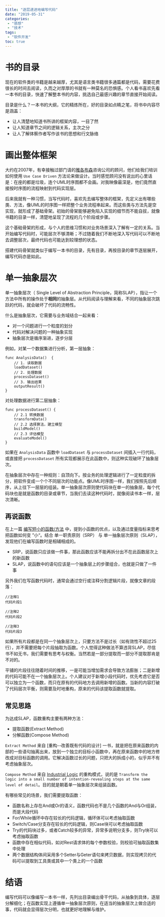 ```yaml
---
title: "逐层递进地编写代码"
date: "2019-05-31"
categories:
 - "感想"
 - "技术"
tags:
 - "软件开发"
toc: true
---
```


# 书的目录

现在的软件类的书籍是越来越厚，尤其是语言类书籍很多通篇都是代码，需要花费很长的时间去阅读，久而之对厚厚的书就有一种莫名的恐惧感。个人看书喜欢先看一本书的目录，快速了解整本书的内容，挑选自己最感兴趣的章节直接开始阅读。

目录是什么？一本书的大纲，它的精炼所在，好的目录如点睛之笔，将书中内容尽是涵盖：

  - 让人清楚地知道书所讲的框架内容，一目了然
  - 让人知道章节之间的逻辑关系，主次之分
  - 让人了解体察作者写作该书的思想和行文脉络

<!--more-->

# 画出整体框架

大约在2007年，有幸接触过部门请的[雅各布森](https://baike.baidu.com/item/%E4%BC%8A%E4%B8%87%C2%B7%E9%9B%85%E5%90%84%E5%B8%83%E6%A3%AE/17525680)咨询公司的顾问，他们给我们培训如何使用 `Use Case Driven` 方法论来做设计。当时感觉顾问没有说出的心里话是：在座的都是垃圾，连个UML时序图都不会画。对我映像最深是，他们竟然直接按时序图的流程映射到代码实现层。

后来我就有一种习惯，当写代码时，喜欢先去编写整体的框架，先定义出有哪些类、方法，像UML的时序图一样把整个业务流程串起来。而这些类与方法先是空实现，就形成了基础骨架。初始的骨架能够避免陷入实现的细节而不能自拔，就像书籍的目录一样，清楚地呈现了流程的几个阶段或步骤。

这个基础骨架的形成，与个人的思维习惯和对业务场景深入了解有一定的关系。当开始编写代码时，可能层次不够清晰；不过随着我们不断地深入写代码可以不断地去调整层次，最终代码也可能达到较理想的状态。

搭建代码骨架就类似于编写一本书的目录，先有目录，再按目录的章节逐层展开，编写代码亦是如此。

# 单一抽象层次

单一抽象层次（ Single Level of Abstraction Principle，简称SLAP），指让一个方法中所有的操作处于**相同**的抽象层。从代码阅读与理解来看，不同的抽象层次跳跃的代码，就会破坏了代码的流畅性。

什么是抽象层次，它需要与业务域结合一起来看：

  - 对一个问题进行一个粒度的划分
  - 代码对解决问题的一种抽象实现
  - 抽象层次是循序渐进，逐步分层

例如，对某一个数据集进行分析，第一层抽象：

```
func AnalysisData()  {
    // 1. 读取数据
    loadDataset() 
    // 2. 处理数据
    processDataset() 
    // 3. 输出结果
    outputResult()
}
```

对处理数据进行第二层抽象：

```
func processDataset() {
    // 2.1 转换数据
    transformData()
    // 2.2 选择算法，建立模型
    buildModel()
    // 2.3 评估模型
    evaluateModel()
}
```

如果在 `AnalysisData` 函数中 `loadDataset` 与 `processDataset` 间插入一行代码，或直接把 `processDataset` 所有实现都展示在此函数中，则这种实现破环了抽象层次。

在抽象层次中存在一种规则：自顶向下。按业务的处理逻辑进行了一定粒度的拆分，把软件变成一个个不同层次的功能点。像UML时序图一样，我们按照先后顺序，从上往下一层层的组装。单一抽象层次原则使代码块在单一的抽象层，每个代码块也是就是函数的目录或章节，当我们去读这种代码时，就像阅读书本一样，层次清晰。

## 再说函数

在上一篇 [编写短小的函数/方法](/post/thoughts/2019/0529_function/) 中，提到小函数的优点，以及通过度量指标来思考把函数如何变 ”小“。结合 单一职责原则（SRP） 与 单一抽象层次原则（SLAP），发现他们在编写函数时是相辅相成的。

 - SRP，说函数只应该做一件事，那此函数应该不能再拆分出不在此函数层次上的新函数
 - SLAP，说函数中的语句应该是一个抽象层上的步骤组合，也就是只做了一件事

另外我们在写函数代码时，通常会通过空行或注释分割逻辑片段，就像文章的段落：

```
//注释1
代码片段1

//注释2
代码片段2

//注释3
代码片段3
```

如果所有片段都是在同一个抽象层次上，只要方法不是过长（如有效性不超过25行），并不需要把每个片段抽取为函数。个人觉得这种做法不算违背SLAP，尽信书不如无书，我们需要有思考与权衡。当然若是一部分提取而一部分不提取那肯是不对的。

平铺的片段往往随着时间的推移，一是可能当增加需求会导致方法膨胀；二是新增的代码可能不在一个抽象层次上。个人建议对于新增小段代码时，优先考虑它是否可以独立为一个函数，而只在原有的代码地方去调用新增的函数。当新的内容打破了代码层次平衡，则需要及时地重构，原来的代码该提取函数就提取。

## 常见思路

为达成SLAP，函数重构主要有两种方法：

  - 提取函数(Extract Method)
  - 分解函数(Compose Method)

`Extract Method` 来自 [重构--改善既有代码的设计] 一书，就是把在原来函数的内部的一些语句抽离出来，放到一个独立的目标小函数中，再在原来函数中的地方修改成对目标函数的调用。它解决函数过长的问题，只把大的拆成小的，似乎并不有考虑抽象层次。

`Compose Method` 来自 [Industrial Logic](https://www.industriallogic.com/xp/refactoring/composeMethod.html) 的重构模式，说的是 `Transform the logic into a small number of intention-revealing steps at the same level of detail`。目的就是朝着单一抽象层次来组装函数。

有哪些常见的场景，我们需要提取函数：

  - 函数名称上存在And或Or的语义，函数代码也不是几个函数的And与Or组装，而是大段代码
  - For/While循环中存在较长的代码逻辑，循环体可以考虑抽取函数
  - Switch/Case分支存在较长的代码逻辑，则Case块可以考虑抽取函数
  - Try的代码块过多，或者Catch较多的异常，异常多说明分支多，则Try块可以考虑抽取函数
  - 函数中存在相似代码，如对Rest请求体的每个参数校验，则校验可抽取函数集中处理
  - 两个数据结构体间采用多个Setter与Geter语句来拷贝数据，则实现拷贝的代码可以提取到工具类或其中一个类上的一个函数
  
# 结语

编写代码可以像编写一本书一样，先列出目录编出骨干代码，从抽象到具体，逐层分解细化；在函数实现上遵循单一抽象层次原则，在适当的抽象层次上做合适的事，代码就会显得层次分明，也就更好地理解与维护。

